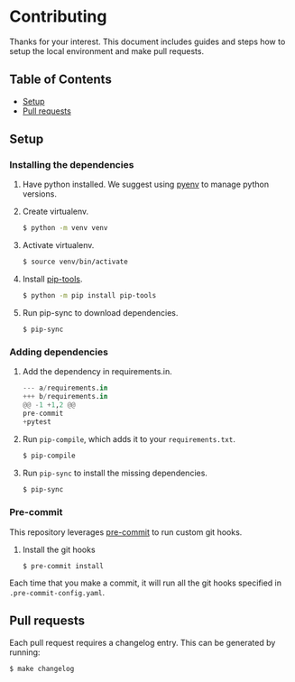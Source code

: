 # Contributing

Thanks for your interest. This document includes guides and steps how to setup the local environment and make pull requests.

## Table of Contents

- [Setup](#setup)
- [Pull requests](#pull-requests)

## Setup

### Installing the dependencies

1. Have python installed. We suggest using [pyenv](https://github.com/pyenv/pyenv) to manage python versions.

2. Create virtualenv.

   ```sh
   $ python -m venv venv
   ```

3. Activate virtualenv.

   ```sh
   $ source venv/bin/activate
   ```

4. Install [pip-tools](https://github.com/jazzband/pip-tools).

   ```sh
   $ python -m pip install pip-tools
   ```

5. Run pip-sync to download dependencies.

   ```
   $ pip-sync
   ```

### Adding dependencies

1. Add the dependency in requirements.in.

   ```python
   --- a/requirements.in
   +++ b/requirements.in
   @@ -1 +1,2 @@
   pre-commit
   +pytest
   ```

2. Run `pip-compile`, which adds it to your `requirements.txt`.

   ```sh
   $ pip-compile
   ```

3. Run `pip-sync` to install the missing dependencies.

   ```sh
   $ pip-sync
   ```

### Pre-commit

This repository leverages [pre-commit](https://pre-commit.com/) to run custom git hooks.

1. Install the git hooks

   ```
   $ pre-commit install
   ```

Each time that you make a commit, it will run all the git hooks specified in `.pre-commit-config.yaml`.

## Pull requests

Each pull request requires a changelog entry. This can be generated by running:

```sh
$ make changelog
```
